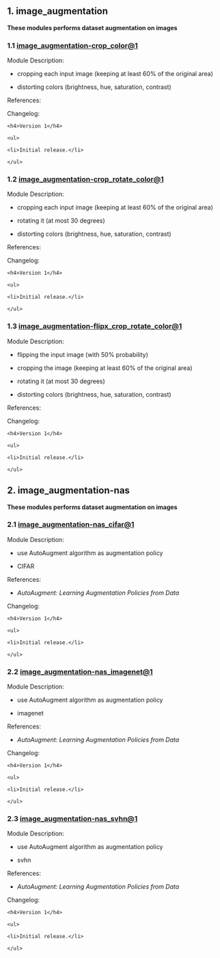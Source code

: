 ## 1. image\_augmentation

**These modules performs dataset augmentation on images**

### 1.1 [image\_augmentation-crop\_color@1](https://aihub.cloud.google.com/p/products%2F83bb37d7-5060-4ba7-85e4-6c00a582e789)


Module Description: 

* cropping each input image (keeping at least 60% of the original area)

*  distorting colors (brightness, hue, saturation, contrast)


References: 




Changelog: 

    <h4>Version 1</h4>

    <ul>

    <li>Initial release.</li>

    </ul>

### 1.2 [image\_augmentation-crop\_rotate\_color@1](https://aihub.cloud.google.com/p/products%2Fcd9eda73-8cc4-4dbc-aa62-c97e98d657af)


Module Description: 

* cropping each input image (keeping at least 60% of the original area)

*  rotating it (at most 30 degrees)

*  distorting colors (brightness, hue, saturation, contrast)


References: 




Changelog: 

    <h4>Version 1</h4>

    <ul>

    <li>Initial release.</li>

    </ul>

### 1.3 [image\_augmentation-flipx\_crop\_rotate\_color@1](https://aihub.cloud.google.com/p/products%2F2012b39c-9bd7-4670-bbc0-190c89405778)


Module Description: 

* flipping the input image (with 50% probability)

*  cropping the image (keeping at least 60% of the original area)

*  rotating it (at most 30 degrees)

*  distorting colors (brightness, hue, saturation, contrast)


References: 




Changelog: 

    <h4>Version 1</h4>

    <ul>

    <li>Initial release.</li>

    </ul>

## 2. image\_augmentation-nas

**These modules performs dataset augmentation on images**

### 2.1 [image\_augmentation-nas\_cifar@1](https://aihub.cloud.google.com/p/products%2F822fa7f1-2207-4645-bcab-b7b916dae368)


Module Description: 

* use AutoAugment algorithm as augmentation policy

*  CIFAR


References: 

* *AutoAugment: Learning Augmentation Policies from Data*


Changelog: 

    <h4>Version 1</h4>

    <ul>

    <li>Initial release.</li>

    </ul>

### 2.2 [image\_augmentation-nas\_imagenet@1](https://aihub.cloud.google.com/p/products%2Fdaf153b0-cc1b-4f27-a037-5bd3d9fff224)


Module Description: 

* use AutoAugment algorithm as augmentation policy

*  imagenet


References: 

* *AutoAugment: Learning Augmentation Policies from Data*


Changelog: 

    <h4>Version 1</h4>

    <ul>

    <li>Initial release.</li>

    </ul>

### 2.3 [image\_augmentation-nas\_svhn@1](https://aihub.cloud.google.com/p/products%2F5eef4456-8aa9-47d7-84db-00a7faa6662a)


Module Description: 

* use AutoAugment algorithm as augmentation policy

*  svhn


References: 

* *AutoAugment: Learning Augmentation Policies from Data*


Changelog: 

    <h4>Version 1</h4>

    <ul>

    <li>Initial release.</li>

    </ul>

